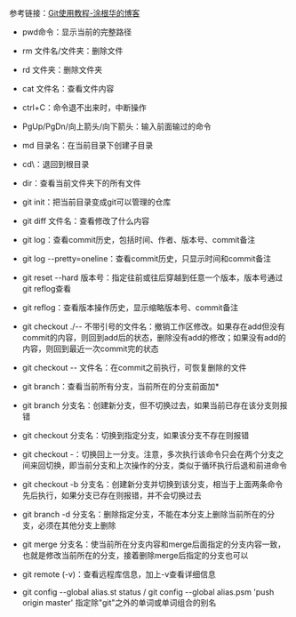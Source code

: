 参考链接：[Git使用教程-涂根华的博客](http://www.cnblogs.com/tugenhua0707/p/4050072.html)

- pwd命令：显示当前的完整路径
- rm 文件名/文件夹：删除文件
- rd 文件夹：删除文件夹
- cat 文件名：查看文件内容
- ctrl+C：命令退不出来时，中断操作
- PgUp/PgDn/向上箭头/向下箭头：输入前面输过的命令
- md 目录名：在当前目录下创建子目录
- cd\\：退回到根目录
- dir：查看当前文件夹下的所有文件

- git init：把当前目录变成git可以管理的仓库
- git diff 文件名：查看修改了什么内容
- git log：查看commit历史，包括时间、作者、版本号、commit备注
- git log --pretty=oneline：查看commit历史，只显示时间和commit备注
- git reset --hard 版本号：指定往前或往后穿越到任意一个版本，版本号通过git reflog查看
- git reflog：查看版本操作历史，显示缩略版本号、commit备注
- git checkout ./-- 不带引号的文件名：撤销工作区修改。如果存在add但没有commit的内容，则回到add后的状态，删除没有add的修改；如果没有add的内容，则回到最近一次commit完的状态
- git checkout -- 文件名：在commit之前执行，可恢复删除的文件
- git branch：查看当前所有分支，当前所在的分支前面加*
- git branch 分支名：创建新分支，但不切换过去，如果当前已存在该分支则报错
- git checkout 分支名：切换到指定分支，如果该分支不存在则报错
- git checkout -：切换回上一分支。注意，多次执行该命令只会在两个分支之间来回切换，即当前分支和上次操作的分支，类似于循环执行后退和前进命令
- git checkout -b 分支名：创建新分支并切换到该分支，相当于上面两条命令先后执行，如果分支已存在则报错，并不会切换过去
- git branch -d 分支名：删除指定分支，不能在本分支上删除当前所在的分支，必须在其他分支上删除
- git merge 分支名：使当前所在分支内容和merge后面指定的分支内容一致，也就是修改当前所在的分支，接着删除merge后指定的分支也可以
- git remote (-v)：查看远程库信息，加上-v查看详细信息
- git config --global alias.st status / git config --global alias.psm 'push origin master' 指定除"git"之外的单词或单词组合的别名
